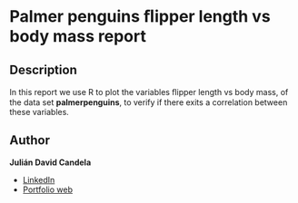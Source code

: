 # **Palmer penguins  ﬂipper length vs body mass report**
## Description
In this report we use R to plot the variables  ﬂipper length vs  body mass, of
the data set **palmerpenguins**, to verify if there exits a correlation between these variables.

## Author
**Julián David Candela**
* [LinkedIn](https://sites.google.com/view/juliandavidcandela/about-me)
* [Portfolio web](https://sites.google.com/view/juliandavidcandela/what-i-do/portfolio)
  
